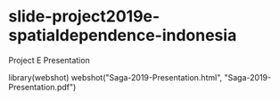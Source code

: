 # slide-project2019e-spatialdependence-indonesia
Project E Presentation


library(webshot)
webshot("Saga-2019-Presentation.html", "Saga-2019-Presentation.pdf")